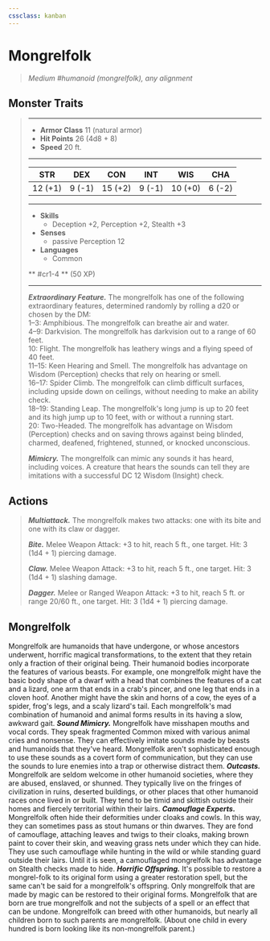 ```yaml
---
cssclass: kanban
---
```


# Mongrelfolk
>*Medium #humanoid (mongrelfolk), any alignment*
## Monster Traits
>___
>- **Armor Class** 11 (natural armor)
>- **Hit Points** 26 (4d8 + 8)
>- **Speed** 20 ft.
>___
>|STR|DEX|CON|INT|WIS|CHA|
>|:---:|:---:|:---:|:---:|:---:|:---:|
>|12 (+1)|9 (-1)|15 (+2)|9 (-1)|10 (+0)|6 (-2)|
>___
>- **Skills**
>	 - Deception +2, Perception +2, Stealth +3
>- **Senses**
>	 - passive Perception 12
>- **Languages**
>	 - Common
>
> ** #cr1-4 ** (50 XP)
>___
>***Extraordinary Feature.*** The mongrelfolk has one of the following extraordinary features, determined randomly by rolling a d20 or chosen by the DM:  
>1–3: Amphibious. The mongrelfolk can breathe air and water.  
>4–9: Darkvision. The mongrelfolk has darkvision out to a range of 60 feet.  
>10: Flight. The mongrelfolk has leathery wings and a flying speed of 40 feet.  
>11–15: Keen Hearing and Smell. The mongrelfolk has advantage on Wisdom (Perception) checks that rely on hearing or smell.  
>16–17: Spider Climb. The mongrelfolk can climb difficult surfaces, including upside down on ceilings, without needing to make an ability check.  
>18–19: Standing Leap. The mongrelfolk's long jump is up to 20 feet and its high jump up to 10 feet, with or without a running start.  
>20: Two-Headed. The mongrelfolk has advantage on Wisdom (Perception) checks and on saving throws against being blinded, charmed, deafened, frightened, stunned, or knocked unconscious.  
>
>***Mimicry.*** The mongrelfolk can mimic any sounds it has heard, including voices. A creature that hears the sounds can tell they are imitations with a successful DC 12 Wisdom (Insight) check.  
>
## Actions
>***Multiattack.*** The mongrelfolk makes two attacks: one with its bite and one with its claw or dagger.  
>
>***Bite.*** Melee Weapon Attack: +3 to hit, reach 5 ft., one target. Hit: 3 (1d4 + 1) piercing damage.  
>
>***Claw.*** Melee Weapon Attack: +3 to hit, reach 5 ft., one target. Hit: 3 (1d4 + 1) slashing damage.  
>
>***Dagger.*** Melee  or Ranged Weapon Attack: +3 to hit, reach 5 ft. or range 20/60 ft., one target. Hit: 3 (1d4 + 1) piercing damage.
## Mongrelfolk
Mongrelfolk are humanoids that have undergone, or whose ancestors underwent, horrific magical transformations, to the extent that they retain only a fraction of their original being. Their humanoid bodies incorporate the features of various beasts. For example, one mongrelfolk might have the basic body shape of a dwarf with a head that combines the features of a cat and a lizard, one arm that ends in a crab's pincer, and one leg that ends in a cloven hoof. Another might have the skin and horns of a cow, the eyes of a spider, frog's legs, and a scaly lizard's tail. Each mongrelfolk's mad combination of humanoid and animal forms results in its having a slow, awkward gait.
***Sound Mimicry.*** Mongrelfolk have misshapen mouths and vocal cords. They speak fragmented Common mixed with various animal cries and nonsense. They can effectively imitate sounds made by beasts and humanoids that they've heard. Mongrelfolk aren't sophisticated enough to use these sounds as a covert form of communication, but they can use the sounds to lure enemies into a trap or otherwise distract them.
***Outcasts.*** Mongrelfolk are seldom welcome in other humanoid societies, where they are abused, enslaved, or shunned. They typically live on the fringes of civilization in ruins, deserted buildings, or other places that other humanoid races once lived in or built. They tend to be timid and skittish outside their homes and fiercely territorial within their lairs.
***Camouflage Experts.*** Mongrelfolk often hide their deformities under cloaks and cowls. In this way, they can sometimes pass as stout humans or thin dwarves. They are fond of camouflage, attaching leaves and twigs to their cloaks, making brown paint to cover their skin, and weaving grass nets under which they can hide. They use such camouflage while hunting in the wild or while standing guard outside their lairs. Until it is seen, a camouflaged mongrelfolk has advantage on Stealth checks made to hide.
***Horrific Offspring.*** It's possible to restore a mongrel-folk to its original form using a greater restoration spell, but the same can't be said for a mongrelfolk's offspring. Only mongrelfolk that are made by magic can be restored to their original forms. Mongrelfolk that are born are true mongrelfolk and not the subjects of a spell or an effect that can be undone.
Mongrelfolk can breed with other humanoids, but nearly all children born to such parents are mongrelfolk. (About one child in every hundred is born looking like its non-mongrelfolk parent.)